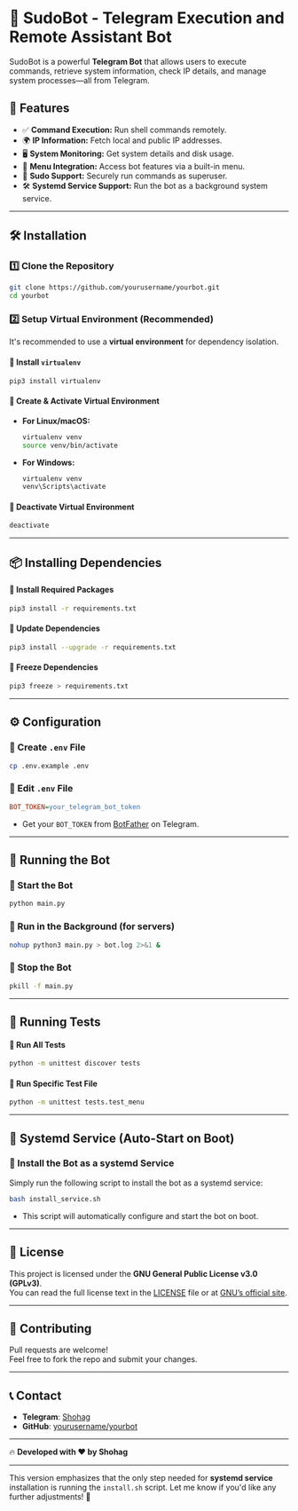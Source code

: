 # 🤖 SudoBot - Telegram Execution and Remote Assistant Bot

SudoBot is a powerful **Telegram Bot** that allows users to execute commands, retrieve system information, check IP details, and manage system processes—all from Telegram.

## 🚀 Features
- ✅ **Command Execution:** Run shell commands remotely.
- 🌍 **IP Information:** Fetch local and public IP addresses.
- 🖥️ **System Monitoring:** Get system details and disk usage.
- 📜 **Menu Integration:** Access bot features via a built-in menu.
- 🔑 **Sudo Support:** Securely run commands as superuser.
- 🛠️ **Systemd Service Support:** Run the bot as a background system service.

---

## 🛠️ Installation

### 1️⃣ Clone the Repository
```bash
git clone https://github.com/yourusername/yourbot.git
cd yourbot
```

### 2️⃣ Setup Virtual Environment (Recommended)
It's recommended to use a **virtual environment** for dependency isolation.

#### 📌 Install `virtualenv`
```bash
pip3 install virtualenv
```

#### 📌 Create & Activate Virtual Environment
- **For Linux/macOS:**
  ```bash
  virtualenv venv
  source venv/bin/activate
  ```
- **For Windows:**
  ```powershell
  virtualenv venv
  venv\Scripts\activate
  ```

#### 📌 Deactivate Virtual Environment
```bash
deactivate
```

---

## 📦 Installing Dependencies

#### 📌 Install Required Packages
```bash
pip3 install -r requirements.txt
```

#### 📌 Update Dependencies
```bash
pip3 install --upgrade -r requirements.txt
```

#### 📌 Freeze Dependencies
```bash
pip3 freeze > requirements.txt
```

---

## ⚙️ Configuration

### 📌 Create `.env` File
```bash
cp .env.example .env
```

### 📌 Edit `.env` File
```ini
BOT_TOKEN=your_telegram_bot_token
```
- Get your `BOT_TOKEN` from [BotFather](https://t.me/BotFather) on Telegram.

---

## 🚀 Running the Bot

### 📌 Start the Bot
```bash
python main.py
```

### 📌 Run in the Background (for servers)
```bash
nohup python3 main.py > bot.log 2>&1 &
```

### 📌 Stop the Bot
```bash
pkill -f main.py
```

---

## 🧪 Running Tests

#### 📌 Run All Tests
```bash
python -m unittest discover tests
```

#### 📌 Run Specific Test File
```bash
python -m unittest tests.test_menu
```

---

## 🔧 Systemd Service (Auto-Start on Boot)

### 📌 Install the Bot as a systemd Service
Simply run the following script to install the bot as a systemd service:
```bash
bash install_service.sh
```

- This script will automatically configure and start the bot on boot.

---

## 📜 License
This project is licensed under the **GNU General Public License v3.0 (GPLv3)**.  
You can read the full license text in the [LICENSE](LICENSE) file or at [GNU’s official site](https://www.gnu.org/licenses/gpl-3.0.en.html).

---

## 🤝 Contributing
Pull requests are welcome!  
Feel free to fork the repo and submit your changes.

---

## 📞 Contact
- **Telegram**: [Shohag](https://t.me/HackerShohag)
- **GitHub**: [yourusername/yourbot](https://github.com/yourusername/yourbot)

---

🔥 **Developed with ❤️ by Shohag**

---

This version emphasizes that the only step needed for **systemd service** installation is running the `install.sh` script. Let me know if you'd like any further adjustments! 🚀
